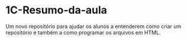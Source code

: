 # 1C-Resumo-da-aula
Um novo repositório para ajudar os alunos a entenderem como criar um repositório e também a como programar os arquivos em HTML.

